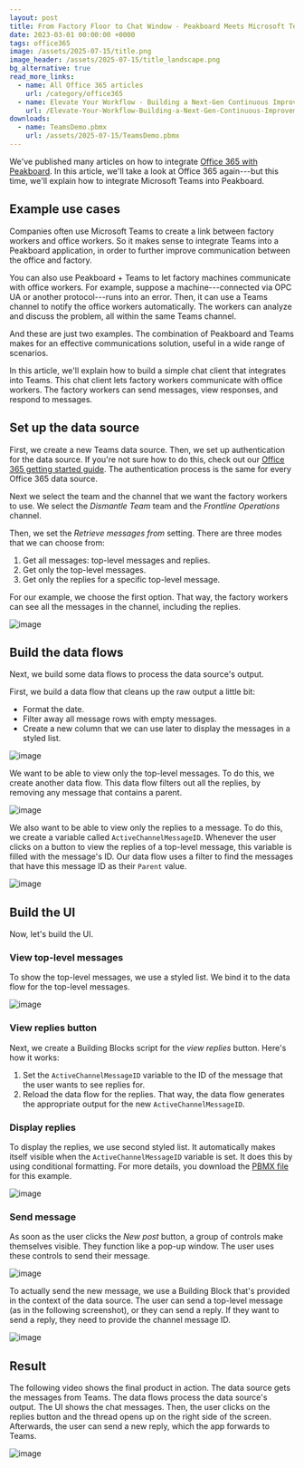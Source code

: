 ```yaml
---
layout: post
title: From Factory Floor to Chat Window - Peakboard Meets Microsoft Teams
date: 2023-03-01 00:00:00 +0000
tags: office365
image: /assets/2025-07-15/title.png
image_header: /assets/2025-07-15/title_landscape.png
bg_alternative: true
read_more_links:
  - name: All Office 365 articles
    url: /category/office365
  - name: Elevate Your Workflow - Building a Next-Gen Continuous Improvement Board with Office 365 ToDo
    url: /Elevate-Your-Workflow-Building-a-Next-Gen-Continuous-Improvement-Board-with-Office-365-ToDo.html
downloads:
  - name: TeamsDemo.pbmx
    url: /assets/2025-07-15/TeamsDemo.pbmx
---
```

We've published many articles on how to integrate [Office 365 with Peakboard](/category/office365). In this article, we'll take a look at Office 365 again---but this time, we'll explain how to integrate Microsoft Teams into Peakboard.

## Example use cases

Companies often use Microsoft Teams to create a link between factory workers and office workers. So it makes sense to integrate Teams into a Peakboard application, in order to further improve communication between the office and factory. 

You can also use Peakboard + Teams to let factory machines communicate with office workers. For example, suppose a machine---connected via OPC UA or another protocol---runs into an error. Then, it can use a Teams channel to notify the office workers automatically. The workers can analyze and discuss the problem, all within the same Teams channel.

And these are just two examples. The combination of Peakboard and Teams makes for an effective communications solution, useful in a wide range of scenarios.

In this article, we'll explain how to build a simple chat client that integrates into Teams. This chat client lets factory workers communicate with office workers. The factory workers can send messages, view responses, and respond to messages.


## Set up the data source

First, we create a new Teams data source. Then, we set up authentication for the data source. If you're not sure how to do this, check out our [Office 365 getting started guide](/Getting-started-with-the-new-Office-365-Data-Sources.html). The authentication process is the same for every Office 365 data source.

Next we select the team and the channel that we want the factory workers to use. We select the *Dismantle Team* team and the *Frontline Operations* channel.

Then, we set the *Retrieve messages from* setting. There are three modes that we can choose from:
1. Get all messages: top-level messages and replies.
2. Get only the top-level messages.
3. Get only the replies for a specific top-level message.

For our example, we choose the first option. That way, the factory workers can see all the messages in the channel, including the replies.

![image](/assets/2025-07-15/010.png)

## Build the data flows

Next, we build some data flows to process the data source's output.

First, we build a data flow that cleans up the raw output a little bit:
* Format the date.
* Filter away all message rows with empty messages.
* Create a new column that we can use later to display the messages in a styled list.

![image](/assets/2025-07-15/020.png)

We want to be able to view only the top-level messages. To do this, we create another data flow. This data flow filters out all the replies, by removing any message that contains a parent.

![image](/assets/2025-07-15/030.png)

We also want to be able to view only the replies to a message. To do this, we create a variable called `ActiveChannelMessageID`. Whenever the user clicks on a button to view the replies of a top-level message, this variable is filled with the message's ID. Our data flow uses a filter to find the messages that have this message ID as their `Parent` value.

![image](/assets/2025-07-15/040.png)

## Build the UI

Now, let's build the UI.

### View top-level messages
To show the top-level messages, we use a styled list. We bind it to the data flow for the top-level messages.

![image](/assets/2025-07-15/050.png)

### View replies button
Next, we create a Building Blocks script for the *view replies* button. Here's how it works:
1. Set the `ActiveChannelMessageID` variable to the ID of the message that the user wants to see replies for.
1. Reload the data flow for the replies. That way, the data flow generates the appropriate output for the new `ActiveChannelMessageID`.

### Display replies
To display the replies, we use second styled list. It automatically makes itself visible when the `ActiveChannelMessageID` variable is set. It does this by using conditional formatting. For more details, you download the [PBMX file](/assets/2025-07-15/TeamsDemo.pbmx) for this example.

![image](/assets/2025-07-15/055.png)

### Send message
As soon as the user clicks the *New post* button, a group of controls make themselves visible. They function like a pop-up window. The user uses these controls to send their message.

![image](/assets/2025-07-15/060.png)

To actually send the new message, we use a Building Block that's provided in the context of the data source. The user can send a top-level message (as in the following screenshot), or they can send a reply. If they want to send a reply, they need to provide the channel message ID.

![image](/assets/2025-07-15/065.png)

## Result

The following video shows the final product in action. The data source gets the messages from Teams. The data flows process the data source's output. The UI shows the chat messages. Then, the user clicks on the replies button and the thread opens up on the right side of the screen. Afterwards, the user can send a new reply, which the app forwards to Teams.

![image](/assets/2025-07-15/result.gif)

